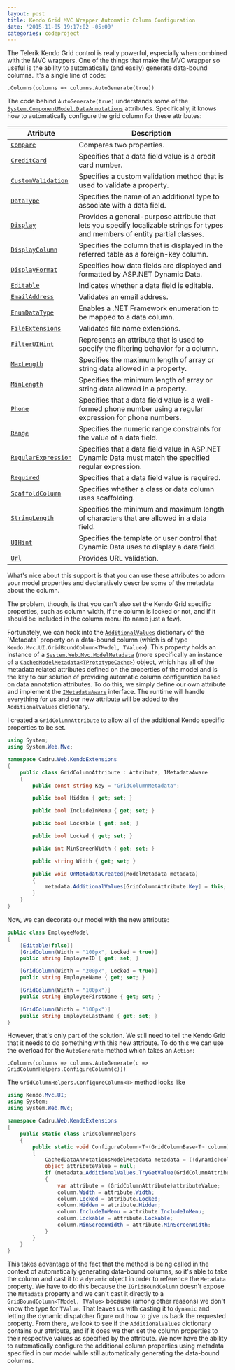 ```yaml
---
layout: post
title: Kendo Grid MVC Wrapper Automatic Column Configuration
date: '2015-11-05 19:17:02 -05:00'
categories: codeproject
---
```


The Telerik Kendo Grid control is really powerful, especially when combined with the MVC wrappers. One of the things that make the MVC wrapper so useful is the ability to automatically (and easily) generate data-bound columns. It's a single line of code:

```
.Columns(columns => columns.AutoGenerate(true))
```

The code behind `AutoGenerate(true)` understands some of the [`System.ComponentModel.DataAnnotations`](https://msdn.microsoft.com/en-us/library/system.componentmodel.dataannotations(v=vs.110).aspx) attributes. Specifically, it knows how to automatically configure the grid column for these attributes: 

| **Atribute** | **Description** |
| ------------ | --------------- |
| [`Compare`](https://msdn.microsoft.com/en-us/library/system.componentmodel.dataannotations.compareattribute(v=vs.110).aspx) | Compares two properties. |
| [`CreditCard`](https://msdn.microsoft.com/en-us/library/system.componentmodel.dataannotations.creditcardattribute(v=vs.110).aspx) | Specifies that a data field value is a credit card number.  |
| [`CustomValidation`](https://msdn.microsoft.com/en-us/library/system.componentmodel.dataannotations.customvalidationattribute(v=vs.110).aspx) | Specifies a custom validation method that is used to validate a property. |
| [`DataType`](https://msdn.microsoft.com/en-us/library/system.componentmodel.dataannotations.datatypeattribute(v=vs.110).aspx) | Specifies the name of an additional type to associate with a data field. |
| [`Display`](https://msdn.microsoft.com/en-us/library/system.componentmodel.dataannotations.displayattribute(v=vs.110).aspx) | Provides a general-purpose attribute that lets you specify localizable strings for types and members of entity partial classes. |
| [`DisplayColumn`](https://msdn.microsoft.com/en-us/library/system.componentmodel.dataannotations.displaycolumnattribute(v=vs.110).aspx) | Specifies the column that is displayed in the referred table as a foreign-key column. |
| [`DisplayFormat`](https://msdn.microsoft.com/en-us/library/system.componentmodel.dataannotations.displayformatattribute(v=vs.110).aspx) | Specifies how data fields are displayed and formatted by ASP.NET Dynamic Data. |
| [`Editable`](https://msdn.microsoft.com/en-us/library/system.componentmodel.dataannotations.editableattribute(v=vs.110).aspx) | Indicates whether a data field is editable.  |
| [`EmailAddress`](https://msdn.microsoft.com/en-us/library/system.componentmodel.dataannotations.emailaddressattribute(v=vs.110).aspx) | Validates an email address. |
| [`EnumDataType`](https://msdn.microsoft.com/en-us/library/system.componentmodel.dataannotations.enumdatatypeattribute(v=vs.110).aspx) | Enables a .NET Framework enumeration to be mapped to a data column. |
| [`FileExtensions`](https://msdn.microsoft.com/en-us/library/system.componentmodel.dataannotations.fileextensionsattribute(v=vs.110).aspx) | Validates file name extensions. |
| [`FilterUIHint`](https://msdn.microsoft.com/en-us/library/system.componentmodel.dataannotations.filteruihintattribute(v=vs.110).aspx) | Represents an attribute that is used to specify the filtering behavior for a column. |
| [`MaxLength`](https://msdn.microsoft.com/en-us/library/system.componentmodel.dataannotations.maxlengthattribute(v=vs.110).aspx) | Specifies the maximum length of array or string data allowed in a property. |
| [`MinLength`](https://msdn.microsoft.com/en-us/library/system.componentmodel.dataannotations.minlengthattribute(v=vs.110).aspx) | Specifies the minimum length of array or string data allowed in a property. |
| [`Phone`](https://msdn.microsoft.com/en-us/library/system.componentmodel.dataannotations.phoneattribute(v=vs.110).aspx) | Specifies that a data field value is a well-formed phone number using a regular expression for phone numbers. |
| [`Range`](https://msdn.microsoft.com/en-us/library/system.componentmodel.dataannotations.rangeattribute(v=vs.110).aspx) | Specifies the numeric range constraints for the value of a data field. |
| [`RegularExpression`](https://msdn.microsoft.com/en-us/library/system.componentmodel.dataannotations.regularexpressionattribute(v=vs.110).aspx) | Specifies that a data field value in ASP.NET Dynamic Data must match the specified regular expression. |
| [`Required`](https://msdn.microsoft.com/en-us/library/system.componentmodel.dataannotations.requiredattribute(v=vs.110).aspx) | Specifies that a data field value is required. |
| [`ScaffoldColumn`](https://msdn.microsoft.com/en-us/library/system.componentmodel.dataannotations.scaffoldcolumnattribute(v=vs.110).aspx) | Specifies whether a class or data column uses scaffolding. |
| [`StringLength`](https://msdn.microsoft.com/en-us/library/system.componentmodel.dataannotations.stringlengthattribute(v=vs.110).aspx) | Specifies the minimum and maximum length of characters that are allowed in a data field. |
| [`UIHint`](https://msdn.microsoft.com/en-us/library/system.componentmodel.dataannotations.uihintattribute(v=vs.110).aspx) | Specifies the template or user control that Dynamic Data uses to display a data field. |
| [`Url`](https://msdn.microsoft.com/en-us/library/system.componentmodel.dataannotations.urlattribute(v=vs.110).aspx) | Provides URL validation. |

What's nice about this support is that you can use these attributes to adorn your model properties and declaratively describe some of the metadata about the column.

The problem, though, is that you can't also set the Kendo Grid specific properties, such as column width, if the column is locked or not, and if it should be included in the column menu (to name just a few). 

Fortunately, we can hook into the [`AdditionalValues`](https://msdn.microsoft.com/en-us/library/system.web.mvc.modelmetadata.additionalvalues(v=vs.118).aspx#P:System.Web.Mvc.ModelMetadata.AdditionalValues) dictionary of the `Metadata` property on a data-bound column (which is of type `Kendo.Mvc.UI.GridBoundColumn<TModel, TValue>`). This property holds an instance of a [`System.Web.Mvc.ModelMetadata`](https://msdn.microsoft.com/en-us/library/system.web.mvc.modelmetadata(v=vs.110).aspx) (more specifically an instance of a [`CachedModelMetadata<TPrototypeCache>`](https://msdn.microsoft.com/en-us/library/gg512055(v=vs.118).aspx)) object, which has all of the metadata related attributes defined on the properties of the model and is the key to our solution of providing automatic column configuration based on data annotation attributes. To do this, we simply define our own attribute and implement the [`IMetadataAware`](https://msdn.microsoft.com/en-us/library/system.web.mvc.imetadataaware(v=vs.118).aspx) interface. The runtime will handle everything for us and our new attribute will be added to the `AdditionalValues` dictionary. 

I created a `GridColumnAttribute` to allow all of the additional Kendo specific properties to be set.

```csharp
using System;
using System.Web.Mvc;

namespace Cadru.Web.KendoExtensions
{
    public class GridColumnAttribute : Attribute, IMetadataAware
    {
        public const string Key = "GridColumnMetadata";

        public bool Hidden { get; set; }

        public bool IncludeInMenu { get; set; }

        public bool Lockable { get; set; }

        public bool Locked { get; set; }

        public int MinScreenWidth { get; set; }

        public string Width { get; set; }

        public void OnMetadataCreated(ModelMetadata metadata)
        {
            metadata.AdditionalValues[GridColumnAttribute.Key] = this;
        }
    }
}
```

Now, we can decorate our model with the new attribute:

```csharp
public class EmployeeModel
{
    [Editable(false)]
    [GridColumn(Width = "100px", Locked = true)]
    public string EmployeeID { get; set; }

    [GridColumn(Width = "200px", Locked = true)]
    public string EmployeeName { get; set; }

    [GridColumn(Width = "100px")]
    public string EmployeeFirstName { get; set; }

    [GridColumn(Width = "100px")]
    public string EmployeeLastName { get; set; }
}
```

However, that's only part of the solution. We still need to tell the Kendo Grid that it needs to do something with this new attribute. To do this we can use the overload for the `AutoGenerate` method which takes an `Action`:

```
.Columns(columns => columns.AutoGenerate(c => GridColumnHelpers.ConfigureColumn(c)))
```

The `GridColumnHelpers.ConfigureColumn<T>` method looks like

```csharp
using Kendo.Mvc.UI;
using System;
using System.Web.Mvc;

namespace Cadru.Web.KendoExtensions
{
    public static class GridColumnHelpers
    {
        public static void ConfigureColumn<T>(GridColumnBase<T> column) where T : class
        {
            CachedDataAnnotationsModelMetadata metadata = ((dynamic)column).Metadata;
            object attributeValue = null;
            if (metadata.AdditionalValues.TryGetValue(GridColumnAttribute.Key, out attributeValue))
            {
                var attribute = (GridColumnAttribute)attributeValue;
                column.Width = attribute.Width;
                column.Locked = attribute.Locked;
                column.Hidden = attribute.Hidden;
                column.IncludeInMenu = attribute.IncludeInMenu;
                column.Lockable = attribute.Lockable;
                column.MinScreenWidth = attribute.MinScreenWidth;
            }
        }
    }
}
```

This takes advantage of the fact that the method is being called in the context of automatically generating data-bound columns, so it's able to take the column and cast it to a `dynamic` object in order to reference the `Metadata` property. We have to do this because the `IGridBoundColumn` doesn't expose the `Metadata` property and we can't cast it directly to a `GridBoundColumn<TModel, TValue>` because (among other reasons) we don't know the type for `TValue`. That leaves us with casting it to `dynamic` and letting the dynamic dispatcher figure out how to give us back the requested property. From there, we look to see if the `AdditionalValues` dictionary contains our attribute, and if it does we then set the column properties to their respective values as specified by the attribute. We now have the ability to automatically configure the additional column properties using metadata specified in our model while still automatically generating the data-bound columns.
